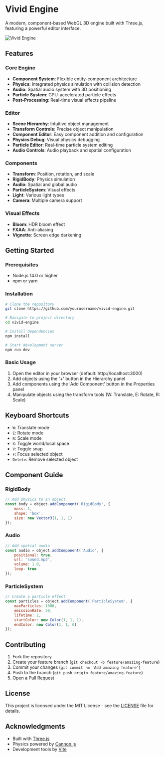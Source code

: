 # Vivid Engine

A modern, component-based WebGL 3D engine built with Three.js, featuring a powerful editor interface.

![Vivid Engine](screenshot.png)

## Features

### Core Engine
- **Component System**: Flexible entity-component architecture
- **Physics**: Integrated physics simulation with collision detection
- **Audio**: Spatial audio system with 3D positioning
- **Particle System**: GPU-accelerated particle effects
- **Post-Processing**: Real-time visual effects pipeline

### Editor
- **Scene Hierarchy**: Intuitive object management
- **Transform Controls**: Precise object manipulation
- **Component Editor**: Easy component addition and configuration
- **Physics Debug**: Visual physics debugging
- **Particle Editor**: Real-time particle system editing
- **Audio Controls**: Audio playback and spatial configuration

### Components
- **Transform**: Position, rotation, and scale
- **RigidBody**: Physics simulation
- **Audio**: Spatial and global audio
- **ParticleSystem**: Visual effects
- **Light**: Various light types
- **Camera**: Multiple camera support

### Visual Effects
- **Bloom**: HDR bloom effect
- **FXAA**: Anti-aliasing
- **Vignette**: Screen edge darkening

## Getting Started

### Prerequisites
- Node.js 14.0 or higher
- npm or yarn

### Installation
```bash
# Clone the repository
git clone https://github.com/yourusername/vivid-engine.git

# Navigate to project directory
cd vivid-engine

# Install dependencies
npm install

# Start development server
npm run dev
```

### Basic Usage
1. Open the editor in your browser (default: http://localhost:3000)
2. Add objects using the '+' button in the Hierarchy panel
3. Add components using the 'Add Component' button in the Properties panel
4. Manipulate objects using the transform tools (W: Translate, E: Rotate, R: Scale)

## Keyboard Shortcuts
- `W`: Translate mode
- `E`: Rotate mode
- `R`: Scale mode
- `X`: Toggle world/local space
- `V`: Toggle snap
- `F`: Focus selected object
- `Delete`: Remove selected object

## Component Guide

### RigidBody
```javascript
// Add physics to an object
const body = object.addComponent('RigidBody', {
    mass: 1,
    shape: 'box',
    size: new Vector3(1, 1, 1)
});
```

### Audio
```javascript
// Add spatial audio
const audio = object.addComponent('Audio', {
    positional: true,
    url: 'sound.mp3',
    volume: 1.0,
    loop: true
});
```

### ParticleSystem
```javascript
// Create a particle effect
const particles = object.addComponent('ParticleSystem', {
    maxParticles: 1000,
    emissionRate: 50,
    lifetime: 2,
    startColor: new Color(1, 1, 1),
    endColor: new Color(1, 1, 0)
});
```

## Contributing
1. Fork the repository
2. Create your feature branch (`git checkout -b feature/amazing-feature`)
3. Commit your changes (`git commit -m 'Add amazing feature'`)
4. Push to the branch (`git push origin feature/amazing-feature`)
5. Open a Pull Request

## License
This project is licensed under the MIT License - see the [LICENSE](LICENSE) file for details.

## Acknowledgments
- Built with [Three.js](https://threejs.org/)
- Physics powered by [Cannon.js](https://github.com/schteppe/cannon.js)
- Development tools by [Vite](https://vitejs.dev/) 